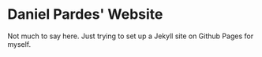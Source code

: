 # Daniel Pardes' Website
Not much to say here. Just trying to set up a Jekyll site on Github Pages for myself.